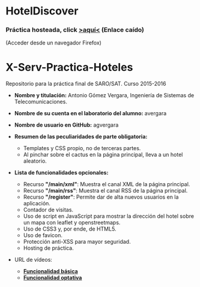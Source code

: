 # HotelDiscover

###  Práctica hosteada, click __[>aquí<](NULL)__ (Enlace caído)
(Acceder desde un navegador Firefox)

# X-Serv-Practica-Hoteles
Repositorio para la práctica final de SARO/SAT. Curso 2015-2016 

* __Nombre y titulación:__ Antonio Gómez Vergara, Ingeniería de Sistemas de Telecomunicaciones.

* __Nombre de su cuenta en el laboratorio del alumno:__ avergara

* __Nombre de usuario en GitHub:__ agvergara

* __Resumen de las peculiaridades de parte obligatoria:__ 
  * Templates y CSS propio, no de terceras partes.
  * Al pinchar sobre el cactus en la página principal, lleva a un hotel aleatorio.

* __Lista de funcionalidades opcionales:__
  * Recurso __"/main/xml"__: Muestra el canal XML de la página principal.
  * Recurso __"/main/rss"__: Muestra el canal RSS de la página principal.
  * Recurso __"/register"__: Permite dar de alta nuevos usuarios en la aplicación.
  * Contador de visitas.
  * Uso de script en JavaScript para mostrar la dirección del hotel sobre un mapa con leaflet y openstreetmaps.
  * Uso de CSS3 y, por ende, de HTML5.
  * Uso de favicon.
  * Protección anti-XSS para mayor seguridad.
  * Hosting de práctica.

* URL de vídeos:
  * __[Funcionalidad básica](https://vimeo.com/167536717)__
  * __[Funcionalidad optativa](https://vimeo.com/167536752)__

